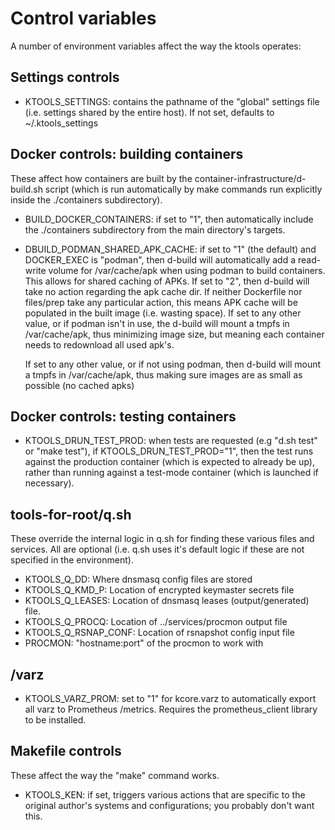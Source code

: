 
# Control variables

A number of environment variables affect the way the ktools operates:


## Settings controls

- KTOOLS_SETTINGS: contains the pathname of the "global" settings file
  (i.e. settings shared by the entire host).  If not set, defaults to
  ~/.ktools_settings


## Docker controls: building containers

These affect how containers are built by the container-infrastructure/d-build.sh
script (which is run automatically by make commands run explicitly inside the
./containers subdirectory).

- BUILD_DOCKER_CONTAINERS: if set to "1", then automatically include the
  ./containers subdirectory from the main directory's targets.

- DBUILD_PODMAN_SHARED_APK_CACHE: if set to "1" (the default) and DOCKER_EXEC
  is "podman", then d-build will automatically add a read-write volume for
  /var/cache/apk when using podman to build containers.  This allows for
  shared caching of APKs.  If set to "2", then d-build will take no action
  regarding the apk cache dir.  If neither Dockerfile nor files/prep take any
  particular action, this means APK cache will be populated in the built image
  (i.e. wasting space).  If set to any other value, or if podman isn't in use,
  the d-build will mount a tmpfs in /var/cache/apk, thus minimizing image
  size, but meaning each container needs to redownload all used apk's.

  If set to any other value, or if not using podman, then
  d-build will mount a tmpfs in /var/cache/apk, thus making sure images are
  as small as possible (no cached apks)


## Docker controls: testing containers

- KTOOLS_DRUN_TEST_PROD: when tests are requested (e.g "d.sh test" or "make
  test"), if KTOOLS_DRUN_TEST_PROD="1", then the test runs against the production
  container (which is expected to already be up), rather than running against
  a test-mode container (which is launched if necessary).


## tools-for-root/q.sh

These override the internal logic in q.sh for finding these various files and
services.  All are optional (i.e. q.sh uses it's default logic if these are
not specified in the environment).

- KTOOLS_Q_DD: Where dnsmasq config files are stored
- KTOOLS_Q_KMD_P: Location of encrypted keymaster secrets file
- KTOOLS_Q_LEASES: Location of dnsmasq leases (output/generated) file.
- KTOOLS_Q_PROCQ:  Location of ../services/procmon output file
- KTOOLS_Q_RSNAP_CONF: Location of rsnapshot config input file
- PROCMON: "hostname:port" of the procmon to work with


## /varz

- KTOOLS_VARZ_PROM: set to "1" for kcore.varz to automatically export all
  varz to Prometheus /metrics.  Requires the prometheus_client library
  to be installed.


## Makefile controls

These affect the way the "make" command works.

- KTOOLS_KEN: if set, triggers various actions that are specific to the
  original author's systems and configurations; you probably don't want this.
